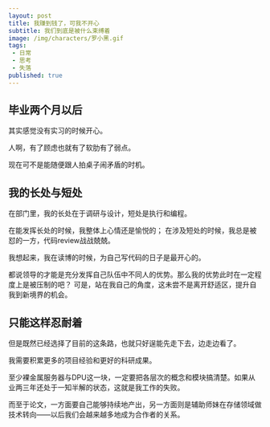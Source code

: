 ```yaml
---
layout: post
title: 我赚到钱了，可我不开心
subtitle: 我们到底是被什么束缚着
image: /img/characters/罗小黑.gif
tags:
 - 日常
 - 思考
 - 失落
published: true
---
```


## 毕业两个月以后

其实感觉没有实习的时候开心。

人啊，有了顾虑也就有了软肋有了弱点。

现在可不是能随便跟人拍桌子闹矛盾的时机。


## 我的长处与短处

在部门里，我的长处在于调研与设计，短处是执行和编程。

在能发挥长处的时候，我整体上心情还是愉悦的；
在涉及短处的时候，我总是被怼的一方，代码review战战兢兢。

我想起来，我在读博的时候，为自己写代码的日子是最开心的。

都说领导的才能是充分发挥自己队伍中不同人的优势。那么我的优势此时在一定程度上是被压制的吧？
可是，站在我自己的角度，这未尝不是离开舒适区，提升自我到新境界的机会。


## 只能这样忍耐着

但是既然已经选择了目前的这条路，也就只好逞能先走下去，边走边看了。

我需要积累更多的项目经验和更好的科研成果。

至少裸金属服务器与DPU这一块，一定要把各层次的概念和模块搞清楚。如果从业两三年还处于一知半解的状态，这就是我工作的失败。

而至于论文，一方面要自己能够持续地产出，另一方面则是辅助师妹在存储领域做技术转向——以后我们会越来越多地成为合作者的关系。


